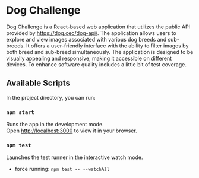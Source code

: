 # Dog Challenge

Dog Challenge is a React-based web application that utilizes the public API provided by https://dog.ceo/dog-api/. The application allows users to explore and view images associated with various dog breeds and sub-breeds. It offers a user-friendly interface with the ability to filter images by both breed and sub-breed simultaneously. The application is designed to be visually appealing and responsive, making it accessible on different devices. To enhance software quality includes a little bit of test coverage.

## Available Scripts

In the project directory, you can run:

### `npm start`

Runs the app in the development mode.\
Open [http://localhost:3000](http://localhost:3000) to view it in your browser.

### `npm test`

Launches the test runner in the interactive watch mode.

- force running: `npm test -- --watchAll`
